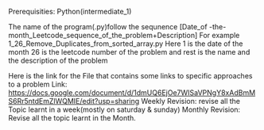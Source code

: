 Prerequisities: Python(intermediate_1)

The name of the program(.py)follow the sequnence 
[Date_of -the-month_Leetcode_sequence_of_the_problem+Description]
For example
1_26_Remove_Duplicates_from_sorted_array.py
Here 1 is the date of the month 26 is the leetcode number of the problem and rest is the name and the description of the problem

Here is the link for the File that contains some links to specific approaches to a problem
Link: https://docs.google.com/document/d/1dmUQ6EjOe7WISaVPNgY8xAdBmMS6Rr5ntdEmZlWQMIE/edit?usp=sharing
Weekly Revision: revise all the Topic learnt in a week(mostly on saturday & sunday)
Monthly Revision: Revise all the topic learnt in the Month.
